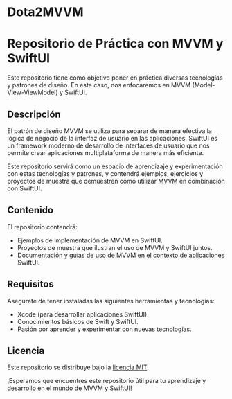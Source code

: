 # Dota2MVVM
# Repositorio de Práctica con MVVM y SwiftUI

Este repositorio tiene como objetivo poner en práctica diversas tecnologías y patrones de diseño. En este caso, nos enfocaremos en MVVM (Model-View-ViewModel) y SwiftUI.

## Descripción

El patrón de diseño MVVM se utiliza para separar de manera efectiva la lógica de negocio de la interfaz de usuario en las aplicaciones. SwiftUI es un framework moderno de desarrollo de interfaces de usuario que nos permite crear aplicaciones multiplataforma de manera más eficiente.

Este repositorio servirá como un espacio de aprendizaje y experimentación con estas tecnologías y patrones, y contendrá ejemplos, ejercicios y proyectos de muestra que demuestren cómo utilizar MVVM en combinación con SwiftUI.

## Contenido

El repositorio contendrá:

- Ejemplos de implementación de MVVM en SwiftUI.
- Proyectos de muestra que ilustran el uso de MVVM y SwiftUI juntos.
- Documentación y guías de uso de MVVM en el contexto de aplicaciones SwiftUI.

## Requisitos

Asegúrate de tener instaladas las siguientes herramientas y tecnologías:

- Xcode (para desarrollar aplicaciones SwiftUI).
- Conocimientos básicos de Swift y SwiftUI.
- Pasión por aprender y experimentar con nuevas tecnologías.

## Licencia

Este repositorio se distribuye bajo la [licencia MIT](LICENSE).

¡Esperamos que encuentres este repositorio útil para tu aprendizaje y desarrollo en el mundo de MVVM y SwiftUI!
